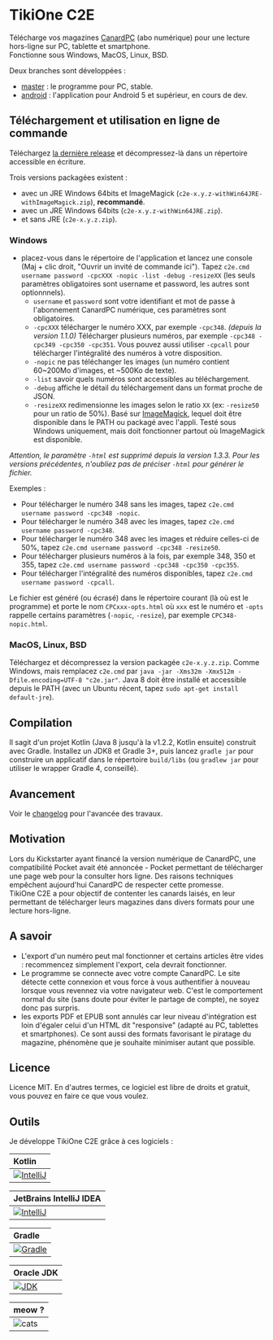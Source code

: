 # TikiOne C2E

Télécharge vos magazines [CanardPC](https://www.canardpc.com/) (abo numérique) pour une lecture hors-ligne sur PC, tablette et smartphone.  
Fonctionne sous Windows, MacOS, Linux, BSD.

Deux branches sont développées :

* [master](https://github.com/jonathanlermitage/tikione-c2e) : le programme pour PC, stable.
* [android](https://github.com/jonathanlermitage/tikione-c2e/tree/android) : l'application pour Android 5 et supérieur, en cours de dev.

## Téléchargement et utilisation en ligne de commande

Téléchargez [la dernière release](https://github.com/jonathanlermitage/tikione-c2e/releases) et décompressez-là dans un répertoire accessible en écriture. 

Trois versions packagées existent : 
* avec un JRE Windows 64bits et ImageMagick (``c2e-x.y.z-withWin64JRE-withImageMagick.zip``), **recommandé**.
* avec un JRE Windows 64bits (``c2e-x.y.z-withWin64JRE.zip``).
* et sans JRE (``c2e-x.y.z.zip``).

### Windows

* placez-vous dans le répertoire de l'application et lancez une console (Maj + clic droit, "Ouvrir un invité de commande ici"). Tapez ``c2e.cmd username password -cpcXXX -nopic -list -debug -resizeXX`` (les seuls paramètres obligatoires sont username et password, les autres sont optionnnels).
  * ``username`` et ``password`` sont votre identifiant et mot de passe à l'abonnement CanardPC numérique, ces paramètres sont obligatoires.
  * ``-cpcXXX`` télécharger le numéro XXX, par exemple ``-cpc348``.  *(depuis la version 1.1.0)* Télécharger plusieurs numéros, par exemple ``-cpc348 -cpc349 -cpc350 -cpc351``. Vous pouvez aussi utiliser ``-cpcall`` pour télécharger l'intégralité des numéros à votre disposition.
  * ``-nopic`` ne pas téléchanger les images (un numéro contient 60~200Mo d'images, et ~500Ko de texte).
  * ``-list`` savoir quels numéros sont accessibles au téléchargement.
  * ``-debug`` affiche le détail du téléchargement dans un format proche de JSON.
  * ``-resizeXX`` redimensionne les images selon le ratio `XX` (ex: `-resize50` pour un ratio de 50%). Basé sur [ImageMagick](http://www.imagemagick.org), lequel doit être disponible dans le PATH ou packagé avec l'appli. Testé sous Windows uniquement, mais doit fonctionner partout où ImageMagick est disponible.
  
*Attention, le paramètre `-html` est supprimé depuis la version 1.3.3. Pour les versions précédentes, n'oubliez pas de préciser `-html` pour générer le fichier.* 
    
Exemples :
      
* Pour télécharger le numéro 348 sans les images, tapez `c2e.cmd username password -cpc348 -nopic`.  
* Pour télécharger le numéro 348 avec les images, tapez `c2e.cmd username password -cpc348`.  
* Pour télécharger le numéro 348 avec les images et réduire celles-ci de 50%, tapez `c2e.cmd username password -cpc348 -resize50`.  
* Pour télécharger plusieurs numéros à la fois, par exemple 348, 350 et 355, tapez `c2e.cmd username password -cpc348 -cpc350 -cpc355`.  
* Pour télécharger l'intégralité des numéros disponibles, tapez `c2e.cmd username password -cpcall`.
    
Le fichier est généré (ou écrasé) dans le répertoire courant (là où est le programme) et porte le nom ``CPCxxx-opts.html`` où ``xxx`` est le numéro et ``-opts`` rappelle certains paramètres (``-nopic``, `-resize`), par exemple ``CPC348-nopic.html``.

### MacOS, Linux, BSD

Téléchargez et décompressez la version packagée ``c2e-x.y.z.zip``. Comme Windows, mais remplacez ``c2e.cmd`` par ``java -jar -Xms32m -Xmx512m -Dfile.encoding=UTF-8 "c2e.jar"``. Java 8 doit être installé et accessible depuis le PATH (avec un Ubuntu récent, tapez ``sudo apt-get install default-jre``).

## Compilation

Il sagit d'un projet Kotlin (Java 8 jusqu'à la v1.2.2, Kotlin ensuite) construit avec Gradle. Installez un JDK8 et Gradle 3+, puis lancez ``gradle jar`` pour construire un applicatif dans le répertoire ``build/libs`` (ou `gradlew jar` pour utiliser le wrapper Gradle 4, conseillé).

## Avancement

Voir le [changelog](https://github.com/jonathanlermitage/tikione-c2e/blob/master/CHANGELOG.md) pour l'avancée des travaux.

## Motivation

Lors du Kickstarter ayant financé la version numérique de CanardPC, une compatibilité Pocket avait été annoncée - Pocket permettant de télécharger une page web pour la consulter hors ligne. Des raisons techniques empêchent aujourd'hui CanardPC de respecter cette promesse.  
TikiOne C2E a pour objectif de contenter les canards laisés, en leur permettant de télécharger leurs magazines dans divers formats pour une lecture hors-ligne.  

## A savoir

* L'export d'un numéro peut mal fonctionner et certains articles être vides : recommencez simplement l'export, cela devrait fonctionner.
* Le programme se connecte avec votre compte CanardPC. Le site détecte cette connexion et vous force à vous authentifier à nouveau lorsque vous revennez via votre navigateur web. C'est le comportement normal du site (sans doute pour éviter le partage de compte), ne soyez donc pas surpris.
* les exports PDF et EPUB sont annulés car leur niveau d'intégration est loin d'égaler celui d'un HTML dit "responsive" (adapté au PC, tablettes et smartphones). Ce sont aussi des formats favorisant le piratage du magazine, phénomène que je souhaite minimiser autant que possible.

## Licence

Licence MIT. En d'autres termes, ce logiciel est libre de droits et gratuit, vous pouvez en faire ce que vous voulez.

## Outils

Je développe TikiOne C2E grâce à ces logiciels :

|Kotlin|
|:--|
|[![IntelliJ](https://raw.githubusercontent.com/jonathanlermitage/tikione-c2e/master/misc/logo_kotlin.png)](https://kotlinlang.org/)|

|JetBrains IntelliJ IDEA|
|:--|
|[![IntelliJ](https://raw.githubusercontent.com/jonathanlermitage/tikione-c2e/master/misc/logo_intellij.png)](https://www.jetbrains.com/idea/)|

|Gradle|
|:--|
|[![Gradle](https://raw.githubusercontent.com/jonathanlermitage/tikione-c2e/master/misc/logo_gradle.png)](https://gradle.org)|

|Oracle JDK|
|:--|
|[![JDK](https://raw.githubusercontent.com/jonathanlermitage/tikione-c2e/master/misc/logo_java.png)](http://www.oracle.com/technetwork/java/javase/downloads/index.html)|

|meow ?|
|:--|
|![cats](https://raw.githubusercontent.com/jonathanlermitage/tikione-c2e/master/misc/cats.gif)|

